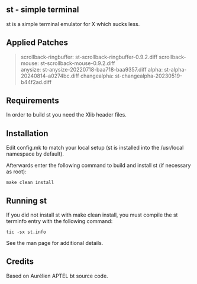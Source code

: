 st - simple terminal
--------------------
st is a simple terminal emulator for X which sucks less.

Applied Patches
---------------
> scrollback-ringbuffer:    st-scrollback-ringbuffer-0.9.2.diff
> scrollback-mouse:         st-scrollback-mouse-0.9.2.diff    
> anysize:                  st-anysize-20220718-baa718-baa9357.diff
> alpha:                    st-alpha-20240814-a0274bc.diff
> changealpha:              st-changealpha-20230519-b44f2ad.diff

Requirements
------------
In order to build st you need the Xlib header files.


Installation
------------
Edit config.mk to match your local setup (st is installed into
the /usr/local namespace by default).

Afterwards enter the following command to build and install st (if
necessary as root):

    make clean install


Running st
----------
If you did not install st with make clean install, you must compile
the st terminfo entry with the following command:

    tic -sx st.info

See the man page for additional details.

Credits
-------
Based on Aurélien APTEL <aurelien dot aptel at gmail dot com> bt source code.

